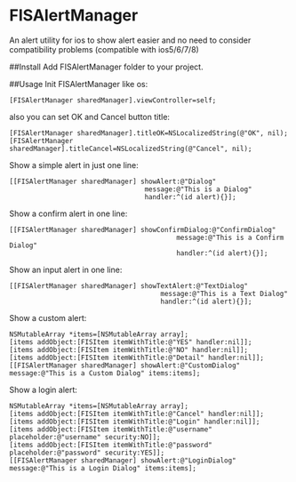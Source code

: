FISAlertManager
===============

An alert utility for ios to show alert easier and no need to consider compatibility problems (compatible with ios5/6/7/8)

##Install
Add FISAlertManager folder to your project.

##Usage
Init FISAlertManager like os:

    [FISAlertManager sharedManager].viewController=self;

also you can set OK and Cancel button title:

    [FISAlertManager sharedManager].titleOK=NSLocalizedString(@"OK", nil);
    [FISAlertManager sharedManager].titleCancel=NSLocalizedString(@"Cancel", nil);

Show a simple alert in just one line:

    [[FISAlertManager sharedManager] showAlert:@"Dialog" 
                                      message:@"This is a Dialog" 
                                      handler:^(id alert){}];

Show a confirm alert in one line:

    [[FISAlertManager sharedManager] showConfirmDialog:@"ConfirmDialog" 
                                              message:@"This is a Confirm Dialog" 
                                              handler:^(id alert){}];

Show an input alert in one line:

    [[FISAlertManager sharedManager] showTextAlert:@"TextDialog" 
                                          message:@"This is a Text Dialog" 
                                          handler:^(id alert){}];

Show a custom alert:

    NSMutableArray *items=[NSMutableArray array];
    [items addObject:[FISItem itemWithTitle:@"YES" handler:nil]];
    [items addObject:[FISItem itemWithTitle:@"NO" handler:nil]];
    [items addObject:[FISItem itemWithTitle:@"Detail" handler:nil]];
    [[FISAlertManager sharedManager] showAlert:@"CustomDialog" message:@"This is a Custom Dialog" items:items];

Show a login alert:

    NSMutableArray *items=[NSMutableArray array];
    [items addObject:[FISItem itemWithTitle:@"Cancel" handler:nil]];
    [items addObject:[FISItem itemWithTitle:@"Login" handler:nil]];
    [items addObject:[FISItem itemWithTitle:@"username" placeholder:@"username" security:NO]];
    [items addObject:[FISItem itemWithTitle:@"password" placeholder:@"password" security:YES]];
    [[FISAlertManager sharedManager] showAlert:@"LoginDialog" message:@"This is a Login Dialog" items:items];

